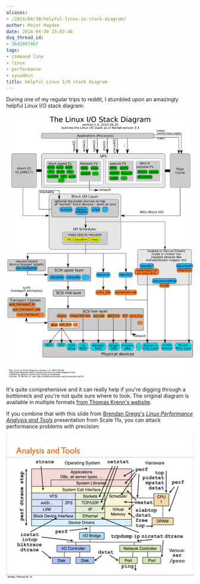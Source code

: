 ```yaml
---
aliases:
- /2014/04/30/helpful-linux-io-stack-diagram/
author: Major Hayden
date: 2014-04-30 15:03:46
dsq_thread_id:
- 3642807487
tags:
- command line
- linux
- performance
- sysadmin
title: Helpful Linux I/O stack diagram
---
```


During one of my regular trips to reddit, I stumbled upon an amazingly helpful Linux I/O stack diagram:

![1]

It's quite comprehensive and it can really help if you're digging through a bottleneck and you're not quite sure where to look. The original diagram is available in multiple formats [from Thomas Krenn's website][2].

If you combine that with this slide from [Brendan Gregg's][3] _[Linux Performance Analysis and Tools][4]_ presentation from Scale 11x, you can attack performance problems with precision:

![5]

 [1]: /wp-content/uploads/2014/04/linux-io-stack-diagram_v1.0.png
 [2]: http://www.thomas-krenn.com/en/wiki/Linux_I/O_Stack_Diagram
 [3]: https://twitter.com/brendangregg
 [4]: http://www.slideshare.net/brendangregg/linux-performance-analysis-and-tools
 [5]: /wp-content/uploads/2014/04/scalelinuxperformance-130224171331-phpapp01-dragged.png